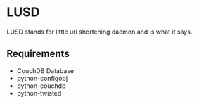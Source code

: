 # LUSD #

LUSD stands for little url shortening daemon and is what it says.

## Requirements ##

 - CouchDB Database
 - python-configobj
 - python-couchdb
 - python-twisted 
